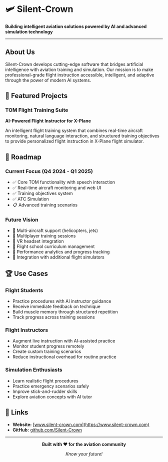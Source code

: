 # 🛩️ Silent-Crown

**Building intelligent aviation solutions powered by AI and advanced simulation technology**

---

## About Us

Silent-Crown develops cutting-edge software that bridges artificial intelligence with aviation training and simulation. Our mission is to make professional-grade flight instruction accessible, intelligent, and adaptive through the power of modern AI systems.

## 🚀 Featured Projects

### TOM Flight Training Suite
**AI-Powered Flight Instructor for X-Plane**

An intelligent flight training system that combines real-time aircraft monitoring, natural language interaction, and structured training objectives to provide personalized flight instruction in X-Plane flight simulator.

## 🎯 Roadmap

### Current Focus (Q4 2024 - Q1 2025)
- ✅ Core TOM functionality with speech interaction
- ✅ Real-time aircraft monitoring and web UI
- ✅ Training objectives system
- ✅ ATC Simulation
- 📋 Advanced training scenarios

### Future Vision
- 🔮 Multi-aircraft support (helicopters, jets)
- 🔮 Multiplayer training sessions
- 🔮 VR headset integration
- 🔮 Flight school curriculum management
- 🔮 Performance analytics and progress tracking
- 🔮 Integration with additional flight simulators

## 🏆 Use Cases

### Flight Students
- Practice procedures with AI instructor guidance
- Receive immediate feedback on technique
- Build muscle memory through structured repetition
- Track progress across training sessions

### Flight Instructors
- Augment live instruction with AI-assisted practice
- Monitor student progress remotely
- Create custom training scenarios
- Reduce instructional overhead for routine practice

### Simulation Enthusiasts
- Learn realistic flight procedures
- Practice emergency scenarios safely
- Improve stick-and-rudder skills
- Explore aviation concepts with AI tutor

## 🔗 Links

- **Website:** [www.silent-crown.com](https://www.silent-crown.com)
- **GitHub:** [github.com/Silent-Crown](https://github.com/Silent-Crown)

---

<div align="center">

**Built with ❤️ for the aviation community**

*Know your future!*

</div>
